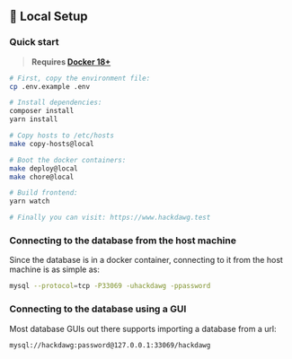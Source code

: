 ## 🚀 Local Setup

### Quick start

> **Requires [Docker 18+](https://docs.docker.com/release-notes/)**

```bash
# First, copy the environment file:
cp .env.example .env

# Install dependencies:
composer install
yarn install

# Copy hosts to /etc/hosts
make copy-hosts@local

# Boot the docker containers:
make deploy@local
make chore@local

# Build frontend:
yarn watch

# Finally you can visit: https://www.hackdawg.test
```

### Connecting to the database from the host machine

Since the database is in a docker container, connecting to it from the
host machine is as simple as:

```bash
mysql --protocol=tcp -P33069 -uhackdawg -ppassword
```

### Connecting to the database using a GUI

Most database GUIs out there supports importing a database from a url:

```bash
mysql://hackdawg:password@127.0.0.1:33069/hackdawg
```
